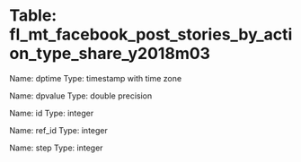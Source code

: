Table: fl_mt_facebook_post_stories_by_action_type_share_y2018m03
================================================================

Name: dptime
Type: timestamp with time zone

Name: dpvalue
Type: double precision

Name: id
Type: integer

Name: ref_id
Type: integer

Name: step
Type: integer

